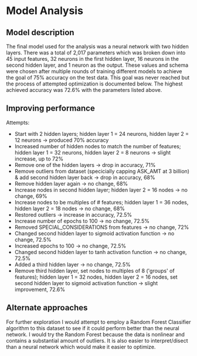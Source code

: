 # Model Analysis

## Model description
The final model used for the analysis was a neural network with two hidden layers. There was a total of 2,017 parameters which was broken down into 45 input features, 32 neurons in the first hidden layer, 16 neurons in the second hidden layer, and 1 neuron as the output. These values and schema were chosen after multiple rounds of training different models to achieve the goal of 75% accuracy on the test data. This goal was never reached but the process of attempted optimization is documented below. The highest achieved accuracy was 72.6% with the parameters listed above.

## Improving performance
Attempts:
- Start with 2 hidden layers; hidden layer 1 = 24 neurons, hidden layer 2 = 12 neurons -> produced 70% accuracy 
- Increased number of hidden nodes to match the number of features; hidden layer 1 = 32 neurons, hidden layer 2 = 8 neurons -> slight increase, up to 72%
- Remove one of the hidden layers -> drop in accuracy, 71%
- Remove outliers from dataset (specicially capping ASK_AMT at 3 billion) & add second hidden layer back -> drop in accuracy, 68%
- Remove hidden layer again -> no change, 68%
- Increase nodes in second hidden layer; hidden layer 2 = 16 nodes -> no change, 69%
- Increase nodes to be multiples of # features; hidden layer 1 = 36 nodes, hidden layer 2 = 18 nodes -> no change, 68%
- Restored outliers -> increase in accuracy, 72.5%
- Increase number of epochs to 100 -> no change, 72.5%
- Removed SPECIAL_CONSIDERATIONS from features -> no change, 72%
- Changed second hidden layer to sigmoid activation function -> no change, 72.5%
- Increased epochs to 100 -> no change, 72.5%
- Changed second hidden layer to tanh activation function -> no change, 72.5%
- Added a third hidden layer -> no change, 72.5%
- Remove third hidden layer, set nodes to multiples of 8 ('groups' of features); hidden layer 1 = 32 nodes, hidden layer 2 = 16 nodes, set second hidden layer to sigmoid activation function -> slight improvement, 72.6%

## Alternate approaches
For further exploration I would attempt to employ a Random Forest Classifier algorithm to this dataset to see if it could perform better than the neural network. I would try the Random Forest because the data is nonlinear and contains a substantial amount of outliers. It is also easier to interpret/disect than a neural network which would make it easier to optimize. 